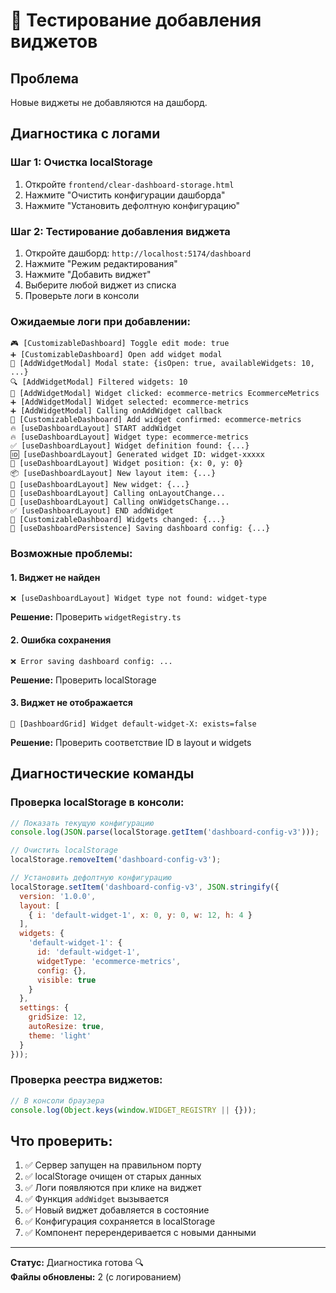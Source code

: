 # 🧪 Тестирование добавления виджетов

## Проблема
Новые виджеты не добавляются на дашборд.

## Диагностика с логами

### Шаг 1: Очистка localStorage
1. Откройте `frontend/clear-dashboard-storage.html`
2. Нажмите "Очистить конфигурации дашборда"
3. Нажмите "Установить дефолтную конфигурацию"

### Шаг 2: Тестирование добавления виджета
1. Откройте дашборд: `http://localhost:5174/dashboard`
2. Нажмите "Режим редактирования"
3. Нажмите "Добавить виджет"
4. Выберите любой виджет из списка
5. Проверьте логи в консоли

### Ожидаемые логи при добавлении:

```
🎮 [CustomizableDashboard] Toggle edit mode: true
➕ [CustomizableDashboard] Open add widget modal
🎨 [AddWidgetModal] Modal state: {isOpen: true, availableWidgets: 10, ...}
🔍 [AddWidgetModal] Filtered widgets: 10
🎯 [AddWidgetModal] Widget clicked: ecommerce-metrics EcommerceMetrics
➕ [AddWidgetModal] Widget selected: ecommerce-metrics
➕ [AddWidgetModal] Calling onAddWidget callback
🎯 [CustomizableDashboard] Add widget confirmed: ecommerce-metrics
🔥 [useDashboardLayout] START addWidget
🔥 [useDashboardLayout] Widget type: ecommerce-metrics
✅ [useDashboardLayout] Widget definition found: {...}
🆔 [useDashboardLayout] Generated widget ID: widget-xxxxx
📍 [useDashboardLayout] Widget position: {x: 0, y: 0}
📦 [useDashboardLayout] New layout item: {...}
🎯 [useDashboardLayout] New widget: {...}
🚀 [useDashboardLayout] Calling onLayoutChange...
🚀 [useDashboardLayout] Calling onWidgetsChange...
✅ [useDashboardLayout] END addWidget
🔧 [CustomizableDashboard] Widgets changed: {...}
💾 [useDashboardPersistence] Saving dashboard config: {...}
```

### Возможные проблемы:

#### 1. Виджет не найден
```
❌ [useDashboardLayout] Widget type not found: widget-type
```
**Решение:** Проверить `widgetRegistry.ts`

#### 2. Ошибка сохранения
```
❌ Error saving dashboard config: ...
```
**Решение:** Проверить localStorage

#### 3. Виджет не отображается
```
🎯 [DashboardGrid] Widget default-widget-X: exists=false
```
**Решение:** Проверить соответствие ID в layout и widgets

## Диагностические команды

### Проверка localStorage в консоли:
```javascript
// Показать текущую конфигурацию
console.log(JSON.parse(localStorage.getItem('dashboard-config-v3')));

// Очистить localStorage
localStorage.removeItem('dashboard-config-v3');

// Установить дефолтную конфигурацию
localStorage.setItem('dashboard-config-v3', JSON.stringify({
  version: '1.0.0',
  layout: [
    { i: 'default-widget-1', x: 0, y: 0, w: 12, h: 4 }
  ],
  widgets: {
    'default-widget-1': {
      id: 'default-widget-1',
      widgetType: 'ecommerce-metrics',
      config: {},
      visible: true
    }
  },
  settings: {
    gridSize: 12,
    autoResize: true,
    theme: 'light'
  }
}));
```

### Проверка реестра виджетов:
```javascript
// В консоли браузера
console.log(Object.keys(window.WIDGET_REGISTRY || {}));
```

## Что проверить:

1. ✅ Сервер запущен на правильном порту
2. ✅ localStorage очищен от старых данных
3. ✅ Логи появляются при клике на виджет
4. ✅ Функция `addWidget` вызывается
5. ✅ Новый виджет добавляется в состояние
6. ✅ Конфигурация сохраняется в localStorage
7. ✅ Компонент перерендеривается с новыми данными

---

**Статус:** Диагностика готова 🔍  
**Файлы обновлены:** 2 (с логированием) 